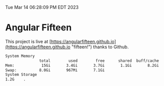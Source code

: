 Tue Mar 14 06:28:09 PM EDT 2023

# Angular Fifteen


This project is live at [https://angularfifteen.github.io](https://angularfifteen.github.io "fifteen!") thanks to Github.

```bash
System Memory
               total        used        free      shared  buff/cache   available
Mem:            15Gi       3.4Gi       3.7Gi       1.1Gi       8.2Gi        10Gi
Swap:          8.0Gi       967Mi       7.1Gi
System Storage
1.2G	.
```
